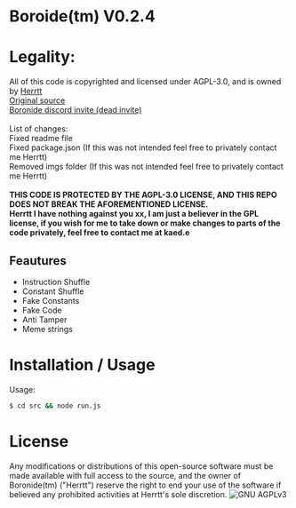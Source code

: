 # Boroide(tm) V0.2.4

# Legality:
All of this code is copyrighted and licensed under AGPL-3.0, and is owned by [Herrtt](https://github.com/Herrtt)<br>
[Original source](https://web.archive.org/web/20220226003911/https://github.com/Herrtt/Boronide-Obfuscator)<br>
[Boronide discord invite (dead invite)](https://www.discord.gg/boronide)<br><br>
List of changes:<br>
Fixed readme file<br>
Fixed package.json (If this was not intended feel free to privately contact me Herrtt)<br>
Removed imgs folder (If this was not intended feel free to privately contact me Herrtt)<br><br>
**THIS CODE IS PROTECTED BY THE AGPL-3.0 LICENSE, AND THIS REPO DOES NOT BREAK THE AFOREMENTIONED LICENSE.**<br>
**Herrtt I have nothing against you xx, I am just a believer in the GPL license, if you wish for me to take down or make changes to parts of the code privately, feel free to contact me at kaed.e**


## Feautures
* Instruction Shuffle
* Constant Shuffle
* Fake Constants
* Fake Code
* Anti Tamper
* Meme strings

# Installation / Usage

Usage:
```bash
$ cd src && node run.js
```

# License

Any modifications or distributions of this open-source software must be made available with full access to the source, and the owner of Boronide(tm) ("Herrtt") reserve the right to end your use of the software if believed any prohibited activities at Herrtt's sole discretion.
![GNU AGPLv3](/LICENSE)
